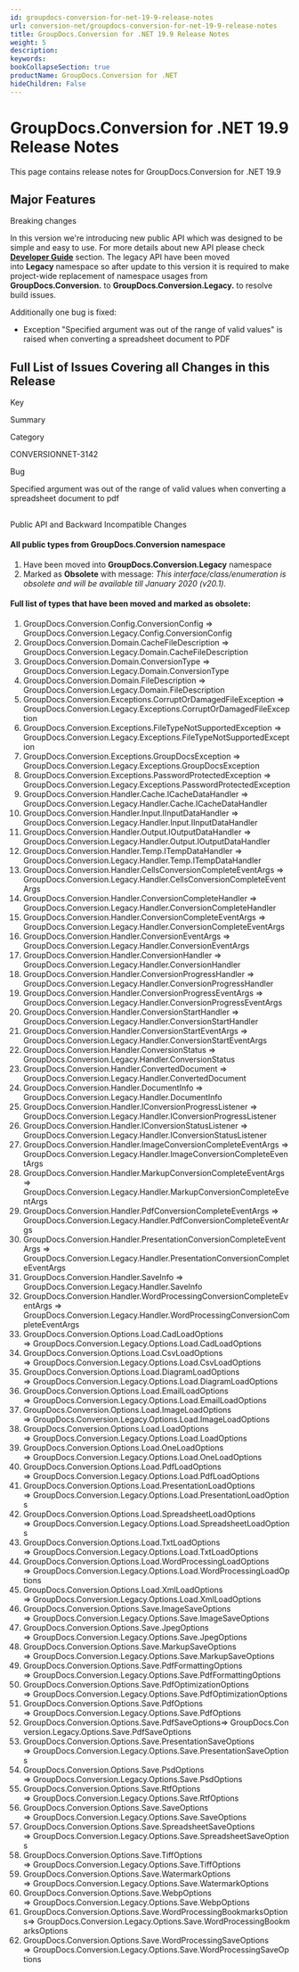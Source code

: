 ```yaml
---
id: groupdocs-conversion-for-net-19-9-release-notes
url: conversion-net/groupdocs-conversion-for-net-19-9-release-notes
title: GroupDocs.Conversion for .NET 19.9 Release Notes
weight: 5
description: 
keywords: 
bookCollapseSection: true
productName: GroupDocs.Conversion for .NET
hideChildren: False
---
```


# GroupDocs.Conversion for .NET 19.9 Release Notes

This page contains release notes for GroupDocs.Conversion for .NET 19.9

## Major Features

Breaking changes

In this version we're introducing new public API which was designed to be simple and easy to use. For more details about new API please check **[Developer Guide](https://docs.groupdocs.com/display/conversionnet/Developer+Guide)** section. The legacy API have been moved into **Legacy** namespace so after update to this version it is required to make project-wide replacement of namespace usages from **GroupDocs.Conversion.** to **GroupDocs.Conversion.Legacy.** to resolve build issues.

Additionally one bug is fixed: 

*   Exception "Specified argument was out of the range of valid values" is raised when converting a spreadsheet document to PDF
    

## Full List of Issues Covering all Changes in this Release

Key

Summary

Category

CONVERSIONNET-3142

Bug

Specified argument was out of the range of valid values when converting a spreadsheet document to pdf

##   
Public API and Backward Incompatible Changes

#### All public types from GroupDocs.Conversion namespace 

1.  Have been moved into **GroupDocs.Conversion.Legacy** namespace
2.  Marked as **Obsolete** with message: *This interface/class/enumeration is obsolete and will be available till January 2020 (v20.1).*

#### Full list of types that have been moved and marked as obsolete:

1.  GroupDocs.Conversion.Config.ConversionConfig => GroupDocs.Conversion.Legacy.Config.ConversionConfig
2.  GroupDocs.Conversion.Domain.CacheFileDescription => GroupDocs.Conversion.Legacy.Domain.CacheFileDescription
3.  GroupDocs.Conversion.Domain.ConversionType => GroupDocs.Conversion.Legacy.Domain.ConversionType
4.  GroupDocs.Conversion.Domain.FileDescription => GroupDocs.Conversion.Legacy.Domain.FileDescription
5.  GroupDocs.Conversion.Exceptions.CorruptOrDamagedFileException => GroupDocs.Conversion.Legacy.Exceptions.CorruptOrDamagedFileException
6.  GroupDocs.Conversion.Exceptions.FileTypeNotSupportedException => GroupDocs.Conversion.Legacy.Exceptions.FileTypeNotSupportedException
7.  GroupDocs.Conversion.Exceptions.GroupDocsException => GroupDocs.Conversion.Legacy.Exceptions.GroupDocsException
8.  GroupDocs.Conversion.Exceptions.PasswordProtectedException => GroupDocs.Conversion.Legacy.Exceptions.PasswordProtectedException
9.  GroupDocs.Conversion.Handler.Cache.ICacheDataHandler => GroupDocs.Conversion.Legacy.Handler.Cache.ICacheDataHandler
10.  GroupDocs.Conversion.Handler.Input.IInputDataHandler => GroupDocs.Conversion.Legacy.Handler.Input.IInputDataHandler
11.  GroupDocs.Conversion.Handler.Output.IOutputDataHandler => GroupDocs.Conversion.Legacy.Handler.Output.IOutputDataHandler
12.  GroupDocs.Conversion.Handler.Temp.ITempDataHandler => GroupDocs.Conversion.Legacy.Handler.Temp.ITempDataHandler
13.  GroupDocs.Conversion.Handler.CellsConversionCompleteEventArgs => GroupDocs.Conversion.Legacy.Handler.CellsConversionCompleteEventArgs
14.  GroupDocs.Conversion.Handler.ConversionCompleteHandler => GroupDocs.Conversion.Legacy.Handler.ConversionCompleteHandler
15.  GroupDocs.Conversion.Handler.ConversionCompleteEventArgs => GroupDocs.Conversion.Legacy.Handler.ConversionCompleteEventArgs
16.  GroupDocs.Conversion.Handler.ConversionEventArgs => GroupDocs.Conversion.Legacy.Handler.ConversionEventArgs
17.  GroupDocs.Conversion.Handler.ConversionHandler => GroupDocs.Conversion.Legacy.Handler.ConversionHandler
18.  GroupDocs.Conversion.Handler.ConversionProgressHandler => GroupDocs.Conversion.Legacy.Handler.ConversionProgressHandler
19.  GroupDocs.Conversion.Handler.ConversionProgressEventArgs => GroupDocs.Conversion.Legacy.Handler.ConversionProgressEventArgs
20.  GroupDocs.Conversion.Handler.ConversionStartHandler => GroupDocs.Conversion.Legacy.Handler.ConversionStartHandler
21.  GroupDocs.Conversion.Handler.ConversionStartEventArgs => GroupDocs.Conversion.Legacy.Handler.ConversionStartEventArgs
22.  GroupDocs.Conversion.Handler.ConversionStatus => GroupDocs.Conversion.Legacy.Handler.ConversionStatus
23.  GroupDocs.Conversion.Handler.ConvertedDocument => GroupDocs.Conversion.Legacy.Handler.ConvertedDocument
24.  GroupDocs.Conversion.Handler.DocumentInfo => GroupDocs.Conversion.Legacy.Handler.DocumentInfo
25.  GroupDocs.Conversion.Handler.IConversionProgressListener => GroupDocs.Conversion.Legacy.Handler.IConversionProgressListener
26.  GroupDocs.Conversion.Handler.IConversionStatusListener => GroupDocs.Conversion.Legacy.Handler.IConversionStatusListener
27.  GroupDocs.Conversion.Handler.ImageConversionCompleteEventArgs => GroupDocs.Conversion.Legacy.Handler.ImageConversionCompleteEventArgs
28.  GroupDocs.Conversion.Handler.MarkupConversionCompleteEventArgs => GroupDocs.Conversion.Legacy.Handler.MarkupConversionCompleteEventArgs
29.  GroupDocs.Conversion.Handler.PdfConversionCompleteEventArgs => GroupDocs.Conversion.Legacy.Handler.PdfConversionCompleteEventArgs
30.  GroupDocs.Conversion.Handler.PresentationConversionCompleteEventArgs => GroupDocs.Conversion.Legacy.Handler.PresentationConversionCompleteEventArgs
31.  GroupDocs.Conversion.Handler.SaveInfo => GroupDocs.Conversion.Legacy.Handler.SaveInfo
32.  GroupDocs.Conversion.Handler.WordProcessingConversionCompleteEventArgs => GroupDocs.Conversion.Legacy.Handler.WordProcessingConversionCompleteEventArgs
33.  GroupDocs.Conversion.Options.Load.CadLoadOptions => GroupDocs.Conversion.Legacy.Options.Load.CadLoadOptions
34.  GroupDocs.Conversion.Options.Load.CsvLoadOptions => GroupDocs.Conversion.Legacy.Options.Load.CsvLoadOptions
35.  GroupDocs.Conversion.Options.Load.DiagramLoadOptions => GroupDocs.Conversion.Legacy.Options.Load.DiagramLoadOptions
36.  GroupDocs.Conversion.Options.Load.EmailLoadOptions => GroupDocs.Conversion.Legacy.Options.Load.EmailLoadOptions
37.  GroupDocs.Conversion.Options.Load.ImageLoadOptions => GroupDocs.Conversion.Legacy.Options.Load.ImageLoadOptions
38.  GroupDocs.Conversion.Options.Load.LoadOptions => GroupDocs.Conversion.Legacy.Options.Load.LoadOptions
39.  GroupDocs.Conversion.Options.Load.OneLoadOptions => GroupDocs.Conversion.Legacy.Options.Load.OneLoadOptions
40.  GroupDocs.Conversion.Options.Load.PdfLoadOptions => GroupDocs.Conversion.Legacy.Options.Load.PdfLoadOptions
41.  GroupDocs.Conversion.Options.Load.PresentationLoadOptions => GroupDocs.Conversion.Legacy.Options.Load.PresentationLoadOptions
42.  GroupDocs.Conversion.Options.Load.SpreadsheetLoadOptions => GroupDocs.Conversion.Legacy.Options.Load.SpreadsheetLoadOptions
43.  GroupDocs.Conversion.Options.Load.TxtLoadOptions => GroupDocs.Conversion.Legacy.Options.Load.TxtLoadOptions
44.  GroupDocs.Conversion.Options.Load.WordProcessingLoadOptions => GroupDocs.Conversion.Legacy.Options.Load.WordProcessingLoadOptions
45.  GroupDocs.Conversion.Options.Load.XmlLoadOptions => GroupDocs.Conversion.Legacy.Options.Load.XmlLoadOptions
46.  GroupDocs.Conversion.Options.Save.ImageSaveOptions => GroupDocs.Conversion.Legacy.Options.Save.ImageSaveOptions
47.  GroupDocs.Conversion.Options.Save.JpegOptions => GroupDocs.Conversion.Legacy.Options.Save.JpegOptions
48.  GroupDocs.Conversion.Options.Save.MarkupSaveOptions => GroupDocs.Conversion.Legacy.Options.Save.MarkupSaveOptions
49.  GroupDocs.Conversion.Options.Save.PdfFormattingOptions => GroupDocs.Conversion.Legacy.Options.Save.PdfFormattingOptions
50.  GroupDocs.Conversion.Options.Save.PdfOptimizationOptions => GroupDocs.Conversion.Legacy.Options.Save.PdfOptimizationOptions
51.  GroupDocs.Conversion.Options.Save.PdfOptions => GroupDocs.Conversion.Legacy.Options.Save.PdfOptions
52.  GroupDocs.Conversion.Options.Save.PdfSaveOptions=> GroupDocs.Conversion.Legacy.Options.Save.PdfSaveOptions
53.  GroupDocs.Conversion.Options.Save.PresentationSaveOptions => GroupDocs.Conversion.Legacy.Options.Save.PresentationSaveOptions
54.  GroupDocs.Conversion.Options.Save.PsdOptions => GroupDocs.Conversion.Legacy.Options.Save.PsdOptions
55.  GroupDocs.Conversion.Options.Save.RtfOptions => GroupDocs.Conversion.Legacy.Options.Save.RtfOptions
56.  GroupDocs.Conversion.Options.Save.SaveOptions => GroupDocs.Conversion.Legacy.Options.Save.SaveOptions
57.  GroupDocs.Conversion.Options.Save.SpreadsheetSaveOptions => GroupDocs.Conversion.Legacy.Options.Save.SpreadsheetSaveOptions
58.  GroupDocs.Conversion.Options.Save.TiffOptions => GroupDocs.Conversion.Legacy.Options.Save.TiffOptions
59.  GroupDocs.Conversion.Options.Save.WatermarkOptions => GroupDocs.Conversion.Legacy.Options.Save.WatermarkOptions
60.  GroupDocs.Conversion.Options.Save.WebpOptions => GroupDocs.Conversion.Legacy.Options.Save.WebpOptions
61.  GroupDocs.Conversion.Options.Save.WordProcessingBookmarksOptions=> GroupDocs.Conversion.Legacy.Options.Save.WordProcessingBookmarksOptions
62.  GroupDocs.Conversion.Options.Save.WordProcessingSaveOptions => GroupDocs.Conversion.Legacy.Options.Save.WordProcessingSaveOptions
